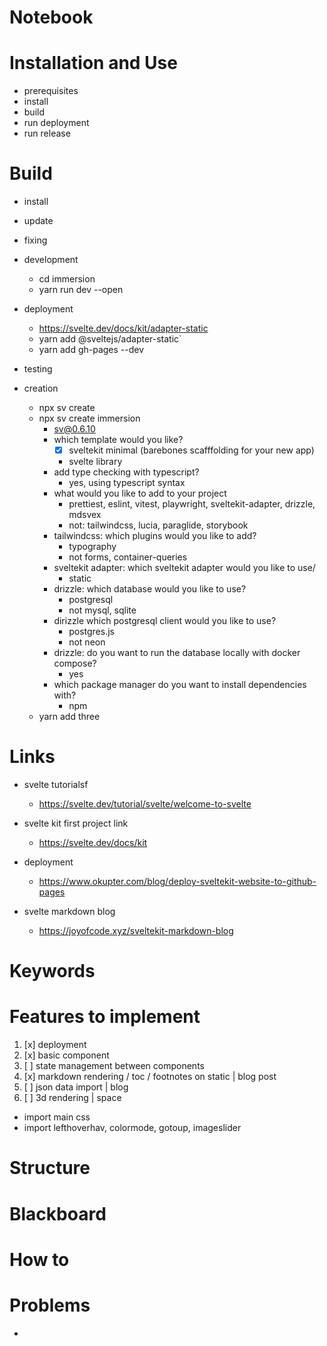 # Notebook

# Installation and Use
- prerequisites
- install
- build
- run deployment
- run release

# Build 
- install
- update
- fixing

- development
    - cd immersion
    - yarn run dev --open 
    
- deployment
    - https://svelte.dev/docs/kit/adapter-static
    - yarn add @sveltejs/adapter-static`
    - yarn add gh-pages --dev

    

- testing

- creation
    - npx sv create <app-name>
    - npx sv create immersion
        - sv@0.6.10
        - which template would you like?
            - [x] sveltekit minimal (barebones scafffolding for your new app)
            - svelte library
        - add type checking with typescript?
            - yes, using typescript syntax
        - what would you like to add to your project
            - prettiest, eslint, vitest, playwright, sveltekit-adapter, drizzle, mdsvex
            - not: tailwindcss, lucia, paraglide, storybook
        - tailwindcss: which plugins would you like to add?
            - typography
            - not forms, container-queries
        - sveltekit adapter: which sveltekit adapter would you like to use/
            - static
        - drizzle: which database would you like to use?
            - postgresql
            - not mysql, sqlite
        - dirizzle which postgresql client would you like to use?
            - postgres.js 
            - not neon
        - drizzle: do you want to run the database locally with docker compose?
            - yes
        - which package manager do you want to install dependencies with?
            - npm
    - yarn add three

# Links
- svelte tutorialsf
    - https://svelte.dev/tutorial/svelte/welcome-to-svelte

- svelte kit first project link
    - https://svelte.dev/docs/kit

- deployment
    - https://www.okupter.com/blog/deploy-sveltekit-website-to-github-pages

- svelte markdown blog
    - https://joyofcode.xyz/sveltekit-markdown-blog

# Keywords

# Features to implement
1. [x] deployment
2. [x] basic component
3. [ ] state management between components             
4. [x] markdown rendering / toc / footnotes on static   | blog post
5. [ ] json data import                                 | blog
6. [ ] 3d rendering                                     | space

- import main css
- import lefthoverhav, colormode, gotoup, imageslider

# Structure

# Blackboard

# How to

# Problems
- <problem>

